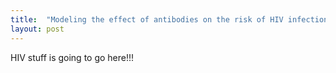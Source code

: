 ```yaml
---
title:  "Modeling the effect of antibodies on the risk of HIV infection"
layout: post
---
```


HIV stuff is going to go here!!!
